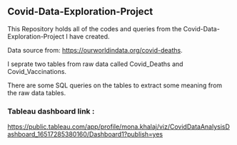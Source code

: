 ## Covid-Data-Exploration-Project

This Repository holds all of the codes and queries from the Covid-Data-Exploration-Project I have created.

Data source from: https://ourworldindata.org/covid-deaths.

I seprate two tables from raw data called Covid_Deaths and Covid_Vaccinations.

There are some SQL queries on the tables to extract some meaning from the raw data tables.

### Tableau dashboard link :

https://public.tableau.com/app/profile/mona.khalaj/viz/CovidDataAnalysisDashboard_16517285380160/Dashboard1?publish=yes


